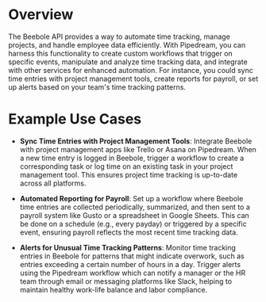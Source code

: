 # Overview

The Beebole API provides a way to automate time tracking, manage projects, and handle employee data efficiently. With Pipedream, you can harness this functionality to create custom workflows that trigger on specific events, manipulate and analyze time tracking data, and integrate with other services for enhanced automation. For instance, you could sync time entries with project management tools, create reports for payroll, or set up alerts based on your team's time tracking patterns.

# Example Use Cases

- **Sync Time Entries with Project Management Tools**: Integrate Beebole with project management apps like Trello or Asana on Pipedream. When a new time entry is logged in Beebole, trigger a workflow to create a corresponding task or log time on an existing task in your project management tool. This ensures project time tracking is up-to-date across all platforms.

- **Automated Reporting for Payroll**: Set up a workflow where Beebole time entries are collected periodically, summarized, and then sent to a payroll system like Gusto or a spreadsheet in Google Sheets. This can be done on a schedule (e.g., every payday) or triggered by a specific event, ensuring payroll reflects the most recent time tracking data.

- **Alerts for Unusual Time Tracking Patterns**: Monitor time tracking entries in Beebole for patterns that might indicate overwork, such as entries exceeding a certain number of hours in a day. Trigger alerts using the Pipedream workflow which can notify a manager or the HR team through email or messaging platforms like Slack, helping to maintain healthy work-life balance and labor compliance.
